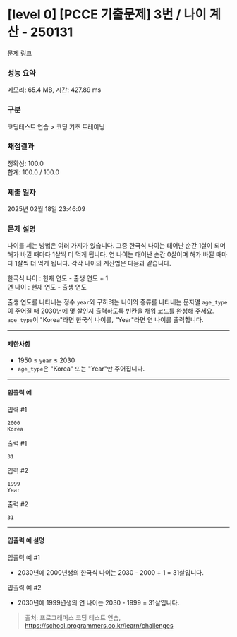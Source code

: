 # [level 0] [PCCE 기출문제] 3번 / 나이 계산 - 250131 

[문제 링크](https://school.programmers.co.kr/learn/courses/30/lessons/250131) 

### 성능 요약

메모리: 65.4 MB, 시간: 427.89 ms

### 구분

코딩테스트 연습 > 코딩 기초 트레이닝

### 채점결과

정확성: 100.0<br/>합계: 100.0 / 100.0

### 제출 일자

2025년 02월 18일 23:46:09

### 문제 설명

<p>나이를 세는 방법은 여러 가지가 있습니다. 그중 한국식 나이는 태어난 순간 1살이 되며 해가 바뀔 때마다 1살씩 더 먹게 됩니다. 연 나이는 태어난 순간 0살이며 해가 바뀔 때마다 1살씩 더 먹게 됩니다. 각각 나이의 계산법은 다음과 같습니다.</p>

<p>한국식 나이 : 현재 연도 - 출생 연도 + 1<br>
연 나이 : 현재 연도 - 출생 연도</p>

<p>출생 연도를 나타내는 정수 <code>year</code>와 구하려는 나이의 종류를 나타내는 문자열 <code>age_type</code>이 주어질 때 2030년에 몇 살인지 출력하도록 빈칸을 채워 코드를 완성해 주세요. <code>age_type</code>이 "Korea"라면 한국식 나이를, "Year"라면 연 나이를 출력합니다.</p>

<hr>

<h4>제한사항</h4>

<ul>
<li>1950 ≤ <code>year</code> ≤ 2030</li>
<li><code>age_type</code>은 "Korea" 또는 "Year"만 주어집니다.</li>
</ul>

<hr>

<h4>입출력 예</h4>

<p>입력 #1</p>
<div class="highlight"><pre class="codehilite"><code>2000
Korea
</code></pre></div>
<p>출력 #1</p>
<div class="highlight"><pre class="codehilite"><code>31
</code></pre></div>
<p>입력 #2</p>
<div class="highlight"><pre class="codehilite"><code>1999
Year
</code></pre></div>
<p>출력 #2</p>
<div class="highlight"><pre class="codehilite"><code>31
</code></pre></div>
<hr>

<h4>입출력 예 설명</h4>

<p>입출력 예 #1</p>

<ul>
<li>2030년에 2000년생의 한국식 나이는 2030 - 2000 + 1 = 31살입니다.</li>
</ul>

<p>입출력 예 #2</p>

<ul>
<li>2030년에 1999년생의 연 나이는 2030 - 1999 = 31살입니다.</li>
</ul>


> 출처: 프로그래머스 코딩 테스트 연습, https://school.programmers.co.kr/learn/challenges
